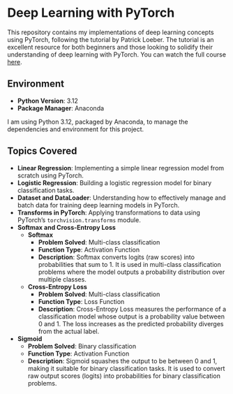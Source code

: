 # Deep Learning with PyTorch

This repository contains my implementations of deep learning concepts using PyTorch, following the tutorial by Patrick Loeber. The tutorial is an excellent resource for both beginners and those looking to solidify their understanding of deep learning with PyTorch. You can watch the full course [here](https://www.youtube.com/watch?v=c36lUUr864M&t=4425s).

## Environment

- **Python Version**: 3.12
- **Package Manager**: Anaconda

I am using Python 3.12, packaged by Anaconda, to manage the dependencies and environment for this project.

## Topics Covered

- **Linear Regression**: Implementing a simple linear regression model from scratch using PyTorch.
- **Logistic Regression**: Building a logistic regression model for binary classification tasks.
- **Dataset and DataLoader**: Understanding how to effectively manage and batch data for training deep learning models in PyTorch.
- **Transforms in PyTorch**: Applying transformations to data using PyTorch’s `torchvision.transforms` module.
- **Softmax and Cross-Entropy Loss**
  - **Softmax**
    - **Problem Solved**: Multi-class classification
    - **Function Type**: Activation Function
    - **Description**: Softmax converts logits (raw scores) into probabilities that sum to 1. It is used in multi-class classification problems where the model outputs a probability distribution over multiple classes.
  - **Cross-Entropy Loss**
    - **Problem Solved**: Multi-class classification
    - **Function Type**: Loss Function
    - **Description**: Cross-Entropy Loss measures the performance of a classification model whose output is a probability value between 0 and 1. The loss increases as the predicted probability diverges from the actual label.
- **Sigmoid**
  - **Problem Solved**: Binary classification
  - **Function Type**: Activation Function
  - **Description**: Sigmoid squashes the output to be between 0 and 1, making it suitable for binary classification tasks. It is used to convert raw output scores (logits) into probabilities for binary classification problems.